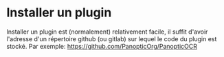 # Installer un plugin

Installer un plugin est (normalement) relativement facile, il suffit d'avoir l'adresse d'un répertoire github (ou gitlab) sur lequel le code du plugin est stocké.
Par exemple: https://github.com/PanopticOrg/PanopticOCR

